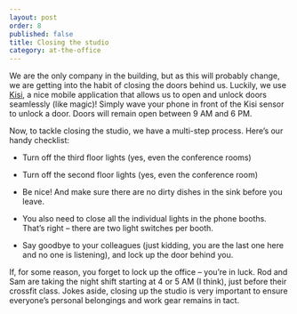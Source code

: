 ```yaml
---
layout: post
order: 8
published: false
title: Closing the studio
category: at-the-office
---
```

We are the only company in the building, but as this will probably change, we are getting into the habit of closing the doors behind us. Luckily, we use [Kisi](https://getkisi.com/), a nice mobile application that allows us to open and unlock doors seamlessly (like magic)!  Simply wave your phone in front of the Kisi sensor to unlock a door. Doors will remain open between 9 AM and 6 PM. 

<!-- more -->

Now, to tackle closing the studio, we have a multi-step process. Here’s our handy checklist: 

* Turn off the third floor lights (yes, even the conference rooms)

* Turn off the second floor lights (yes, even the conference room)

* Be nice! And make sure there are no dirty dishes in the sink before you leave. 

* You also need to close all the individual lights in the phone booths. That’s right – there are two light switches per booth.  

* Say goodbye to your colleagues (just kidding, you are the last one here and no one is listening), and lock up the door behind you. 

If, for some reason, you forget to lock up the office – you’re in luck. Rod and Sam are taking the night shift starting at 4 or 5 AM (I think), just before their crossfit class. Jokes aside, closing up the studio is very important to ensure everyone’s personal belongings and work gear remains in tact. 

